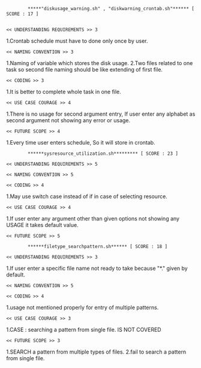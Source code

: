 			*****"diskusage_warning.sh" , "diskwarning_crontab.sh"****** [ SCORE : 17 ]


	<< UNDERSTANDING REQUIREMENTS >> 3 

1.Crontab schedule must have to done only once by user.


	<< NAMING CONVENTION >> 3

1.Naming of variable which stores the disk usage.
2.Two files related to one task so second file naming should be like extending of first file. 

	<< CODING >> 3

1.It is better to complete whole task in one file.

	<< USE CASE COURAGE >> 4

1.There is no usage for second argument entry, If user enter any alphabet as second argument not showing any error or usage.
	
	<< FUTURE SCOPE >> 4

1.Every time user enters schedule, So it will store in crontab.


 			******sysresource_utilization.sh********* [ SCORE : 23 ]

	<< UNDERSTANDING REQUIREMENTS >> 5

	<< NAMING CONVENTION >> 5

	<< CODING >> 4

1.May use switch case instead of if in case of selecting resource.

	<< USE CASE COURAGE >> 4

1.If user enter any argument other than given options not showing any USAGE it takes default value. 

	<< FUTURE SCOPE >> 5

			******filetype_searchpattern.sh****** [ SCORE : 18 ]

	<< UNDERSTANDING REQUIREMENTS >> 3

1.If user enter a specific file name not ready to take because "*." given by default.

	<< NAMING CONVENTION >> 5

	<< CODING >> 4
 
1.usage not mentioned properly for entry of multiple patterns.


	<< USE CASE COURAGE >> 3

1.CASE : searching a pattern from single file. IS NOT COVERED

	<< FUTURE SCOPE >> 3

1.SEARCH a pattern from multiple types of files.
2.fail to search a pattern from single file.

